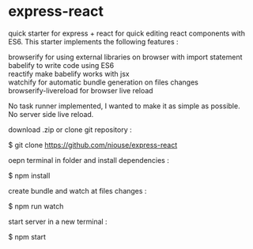 # express-react
quick starter for express + react for quick editing react components with ES6. This starter implements the following features :  

browserify for using external libraries on browser with import statement  
babelify to write code using ES6  
reactify  make babelify works with jsx  
watchify for automatic bundle generation on files changes  
browserify-livereload for browser live reload   

No task runner implemented, I wanted to make it as simple as possible.   
No server side live reload.   

download .zip or clone git repository :  

$ git clone https://github.com/niouse/express-react   

oepn terminal in folder and install dependencies :  

$ npm install  

create bundle and watch at files changes :  

$ npm run watch  

start server in a new terminal :  

$ npm start  
